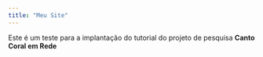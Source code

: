 ```yaml
---
title: "Meu Site"
---
```


Este é um teste para a implantação do tutorial do projeto de pesquisa **Canto Coral em Rede** 
